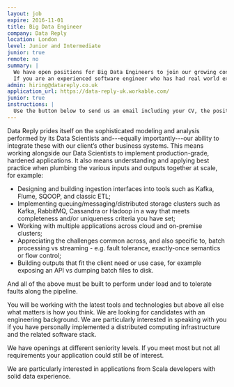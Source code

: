 ```yaml
---
layout: job
expire: 2016-11-01
title: Big Data Engineer
company: Data Reply
location: London
level: Junior and Intermediate
junior: true
remote: no
summary: |
  We have open positions for Big Data Engineers to join our growing consultancy startup. We are particularly interested in applications from Scala developers with solid data experience.
  If you are an experienced software engineer who has had real world exposure to distributed systems and Big Data processing pipelines, then we want to hear from you.
admin: hiring@datareply.co.uk
application_url: https://data-reply-uk.workable.com/
junior: true
instructions: |
  Use the button below to send us an email including your CV, the position you're applying for, and anything else you might want to say.
---
```


<!-- break -->


Data Reply prides itself on the sophisticated modeling and analysis performed by its Data Scientists and---equally importantly---our ability to integrate these with our client’s other business systems. This means working alongside our Data Scientists to implement production-grade, hardened applications. It also means understanding and applying best practice when plumbing the various inputs and outputs together at scale, for example:

- Designing and building ingestion interfaces into tools such as Kafka, Flume, SQOOP, and classic ETL;
- Implementing queuing/messaging/distributed storage clusters such as Kafka, RabbitMQ, Cassandra or Hadoop in a way that meets completeness and/or uniqueness criteria you have set;
- Working with multiple applications across cloud and on-premise clusters;
- Appreciating the challenges common across, and also specific to, batch processing vs streaming - e.g. fault tolerance, exactly-once semantics or flow control;
- Building outputs that fit the client need or use case, for example exposing an API vs dumping batch files to disk.

And all of the above must be built to perform under load and to tolerate faults along the pipeline.

You will be working with the latest tools and technologies but above all else what matters is how you think. We are looking for candidates with an engineering background. We are particularly interested in speaking with you if you have personally implemented a distributed computing infrastructure and the related software stack.

We have openings at different seniority levels. If you meet most but not all requirements your application could still be of interest.

We are particularly interested in applications from Scala developers with solid data experience.
